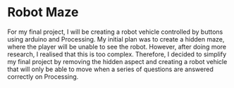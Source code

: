 # Robot Maze

For my final project, I will be creating a robot vehicle controlled by buttons using arduino and Processing. My initial plan was to create a hidden maze, where the player will be unable to see the robot. However, after doing more research, I realised that this is too complex. Therefore, I decided to simplify my final project by removing the hidden aspect and creating a robot vehicle that will only be able to move when a series of questions are answered correctly on Processing.
